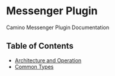 # Messenger Plugin

Camino Messenger Plugin Documentation

## Table of Contents

* [Architecture and Operation](https://github.com/gnout/MessengerProtocolDocumentation/blob/main/Architecture/Architecture%20and%20Operation.md)
* [Common Types](https://github.com/gnout/MessengerProtocolDocumentation/blob/main/Common/Common%20Types.md)
